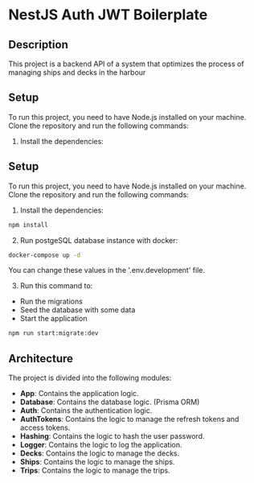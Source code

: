 # NestJS Auth JWT Boilerplate

## Description

This project is a backend API of a system that optimizes the process of managing ships and decks in the harbour

## Setup

To run this project, you need to have Node.js installed on your machine. Clone the repository and run the following commands:

1. Install the dependencies:

## Setup

To run this project, you need to have Node.js installed on your machine. Clone the repository and run the following commands:

1. Install the dependencies:

```bash
npm install
```

2. Run postgeSQL database instance with docker:

```bash
docker-compose up -d
```

You can change these values in the '.env.development' file.

3. Run this command to:

- Run the migrations
- Seed the database with some data
- Start the application

```bash
npm run start:migrate:dev
```

## Architecture

The project is divided into the following modules:

- **App**: Contains the application logic.
- **Database**: Contains the database logic. (Prisma ORM)
- **Auth**: Contains the authentication logic.
- **AuthTokens**: Contains the logic to manage the refresh tokens and access tokens.
- **Hashing**: Contains the logic to hash the user password.
- **Logger**: Contains the logic to log the application.
- **Decks**: Contains the logic to manage the decks.
- **Ships**: Contains the logic to manage the ships.
- **Trips**: Contains the logic to manage the trips.
